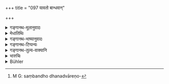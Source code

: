+++
title = "097 यावतो बान्धवान्"

+++

<details><summary>गङ्गानथ-मूलानुवादः</summary>

‘Listen now, gentle friend, in due order, how many relatives, by number, one destroys by giving false evidence, in what cases.’—(97)
</details>

<details><summary>मेधातिथिः</summary>

द्रव्यविशेषानृताश्रयाः पापविशेषाः कूटसाक्षिण इत्य् एतत् प्रदर्शनार्थं प्रकरणम् आरभ्यते । तत्रायं श्लोकः संबोधनद्वारेणोपदिश्यमान[^३२३] आदरार्थः संपद्यते । यद् गुह्यं मिथ उपदिश्यते तद् यथाकथंचिद् भवतीत्य् अवधारितं ग्रहणं नातिगुरु इदं त्व् अतिमहाप्रयोजनम् अवहितैः श्रोतव्यम् इति ।


[^३२३]:
     M G: saṃbandho dhanadvāreṇo-

**सौम्येति** चैकवचनम् अनेकशिष्यसंनिधाने भृगाव् एव विवक्षितम् । **यस्मिन् साक्ष्य** इति व्यधिकरणसप्तमी । **यस्मिन्** द्रव्यभेदभिन्ने व्यवहारे यत् साक्ष्यं तत्र तन्निमित्तं यद् अनृतम् इत्य् एषा विषयसप्तमी । अपरा "यस्य च भावेन" (पाण् २.३.३७) इति । अथ वा द्रव्यभेदात् साक्ष्यभेदः, तत्र समानाधिकरण एव । **तावत** इति परिमाणे व्युत्पाद्यते । तत्र यत् प्रभूतनिमित्तम् अपि परिमाणं संभाव्यते, शिशून् स्त्रियो वृद्धान्[^३२४] इत्य् अतो[^३२५] विशिनष्टि- **संख्ययेति** । **अनुपूर्वश** इति सुखप्रतिपत्तये ऽनुपूर्वेण ह्य् अभिधीयमानं सुखेन प्रतीयते । आनुपूर्वी च संख्यागतात्राभिप्रेता । तस्या एव वक्ष्यमाणत्वात् "पञ्च पशु" इत्यादि" ॥ ८.९७ ॥
</details>

<details><summary>गङ्गानथ-भाष्यानुवादः</summary>

The present text introduces a section where it is pointed out that the degree of sin committed by the perjurer varies with the nature of the matter of the suit.

When this fact is asserted in the form of an address, it serves the purpose of indicating its importance, when something is said in secret, it is regarded as some slight matter, not of any importance; but what is said now is important, and hence should be listened to with attention,—such being the implication of the hortatory form adopted.

The term ‘*gentle friend*,’ in the singular form, is intended for
*Bhṛgu* alone from among the several whom Manu is instructing.

‘*Yaṣmin sākṣye*’;—the two locatives are not in apposition; the meaning is—‘the false evidence that is given in regard to a certain subject-matter’;—so that the locative denotes ‘*matter*,’ while the locative absolute means something quite different. Or the diversity in the *evidence* being in accordance with the diversity in the *matter*, the two locatives may be in apposition also.

The term ‘*tāvat*’ is generally used to denote *extent*; and as *extent* is of various kinds, the author specifies it as being ‘*by number*.’

‘*In due order*,’—for the purpose of easier understanding; when a subject is stated in due order, it becomes easily understood. The ‘*order*’ meant here is with reference to the *number*; as it is number that is going to be described in the following verses.—(97)
</details>

<details><summary>गङ्गानथ-टिप्पन्यः</summary>

‘*Hanti*’—‘Destroys—*i.e*., leads to hell’ (Medhātithi on 98, and Nārāyaṇa and Kullūka);—‘makes to fall from heaven, or makes to be born among lower animals’ (Rāghavānanda);—‘incurs the guilt of killing them’ (Kullūka, alternative).

‘*Saumya*’—Addressed to Bhṛgu (Medhātithi), but later on under 99, he rejects the view and says that it must be taken as addressed to the witness giving evidence.

This verse is quoted in *Aparārka* (p. 674);—in *Smṛticandrikā* (Vyavahāra, p. 205);—and in *Kṛtyakalpataru*, (35b).
</details>

<details><summary>गङ्गानथ-तुल्य-वाक्यानि</summary>

**(verses 8.89-97)**

\[See the texts under [79 *et seq*.]\]
</details>

<details><summary>भारुचिः</summary>

कूटसाक्षिणाम् एतत् तामि (?) कालपरिमाणार्थम् अधुना प्रकरणं आरभ्यते सर्वजातिसाक्ष्यार्थं सामर्थ्यात्, न केवलं प्रकरणाच् छूद्राणाम् एव । अतश् च चित्तप्रणिधानार्थं सर्वेषाम् एवायं श्लोक आरब्धः । कथं नाम । चित्तप्रणिधानाः साक्षिणः श्रुत्वैतन्मित्यावचनप्रत्यवायम् अतिमहन्तं निवर्तेरन् मिथ्यावचनाद् इति ॥ ८.९७ ॥
</details>

<details><summary>Bühler</summary>

097	'Learn now, O friend, from an enumeration in due order, how many relatives he destroys who gives false evidence in several particular cases.
</details>
